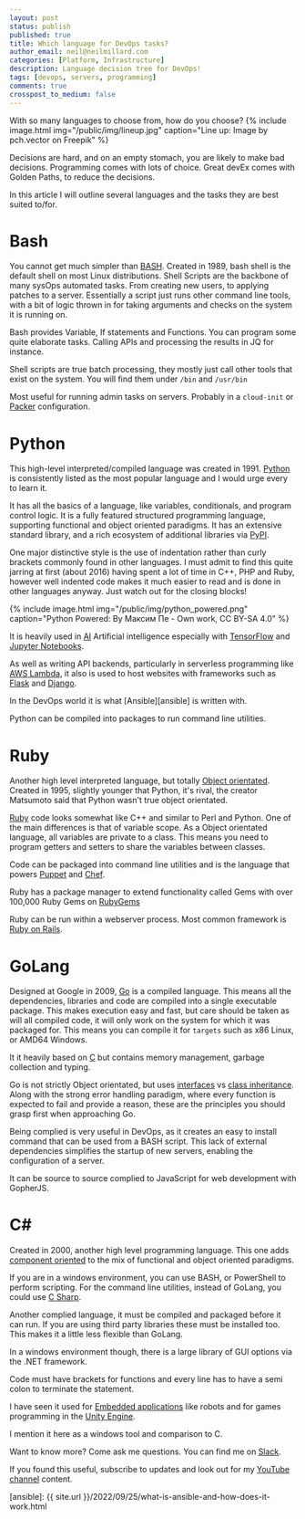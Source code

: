```yaml
---
layout: post
status: publish
published: true
title: Which language for DevOps tasks?
author_email: neil@neilmillard.com
categories: [Platform, Infrastructure]
description: Language decision tree for DevOps!
tags: [devops, servers, programming]
comments: true
crosspost_to_medium: false
---
```

With so many languages to choose from, how do you choose?
{% include image.html
img="/public/img/lineup.jpg"
caption="Line up: Image by pch.vector on Freepik" %}

Decisions are hard, and on an empty stomach, you are likely to make bad decisions. Programming comes with lots of
choice. Great devEx comes with Golden Paths, to reduce the decisions.

In this article I will outline several languages and the tasks they are best suited to/for.

Bash
====
You cannot get much simpler than [BASH][bash]. Created in 1989, bash shell is the default shell on most Linux distributions.
Shell Scripts are the backbone of many sysOps automated tasks. From creating new users, to applying patches to a server.
Essentially a script just runs other command line tools, with a bit of logic thrown in for taking arguments and checks
on the system it is running on.

Bash provides Variable, If statements and Functions. You can program some quite elaborate tasks. Calling APIs and
processing the results in JQ for instance.

Shell scripts are true batch processing, they mostly just call other tools that exist on the system. You will find them
under `/bin` and `/usr/bin`

Most useful for running admin tasks on servers. Probably in a `cloud-init` or [Packer][packer] configuration.

Python
======
This high-level interpreted/compiled language was created in 1991. [Python][python] is consistently listed as the most
popular language and I would urge every to learn it.

It has all the basics of a language, like variables, conditionals, and program control logic. It is a fully featured
structured programming language, supporting functional and object oriented paradigms. It has an extensive standard
library, and a rich ecosystem of additional libraries via [PyPI][pypi].

One major distinctive style is the use of indentation rather than curly brackets commonly found in other languages. I
must admit to find this quite jarring at first (about 2016) having spent a lot of time in C++, PHP and Ruby, however
well indented code makes it much easier to read and is done in other languages anyway. Just watch out for the closing
blocks!

{% include image.html
img="/public/img/python_powered.png"
caption="Python Powered: By Максим Пе - Own work, CC BY-SA 4.0" %}

It is heavily used in [AI][ai] Artificial intelligence especially with [TensorFlow][tensorflow] and [Jupyter Notebooks][notebooks].

As well as writing API backends, particularly in serverless programming like [AWS Lambda][lambda], it also is used to
host websites with frameworks such as [Flask][flask] and [Django][django].

In the DevOps world it is what [Ansible][ansible] is written with.

Python can be compiled into packages to run command line utilities.

Ruby
====
Another high level interpreted language, but totally [Object orientated][oop]. Created in 1995, slightly younger that Python,
it's rival, the creator Matsumoto said that Python wasn't true object orientated.

[Ruby][ruby] code looks somewhat like C++ and similar to Perl and Python. One of the main differences is that of
variable scope. As a Object orientated language, all variables are private to a class. This means you need to program
getters and setters to share the variables between classes.

Code can be packaged into command line utilities and is the language that powers [Puppet][puppet] and [Chef][chef].

Ruby has a package manager to extend functionality called Gems with over 100,000 Ruby Gems on [RubyGems][gems]

Ruby can be run within a webserver process. Most common framework is [Ruby on Rails][ror].

GoLang
======
Designed at Google in 2009, [Go][go] is a compiled language. This means all the dependencies, libraries and code are
compiled into a single executable package. This makes execution easy and fast, but care should be taken as will all
compiled code, it will only work on the system for which it was packaged for. This means you can compile it for `targets`
such as x86 Linux, or AMD64 Windows.

It it heavily based on [C][c] but contains memory management, garbage collection and typing.

Go is not strictly Object orientated, but uses [interfaces][interface] vs [class inheritance][inherit]. Along with the
strong error handling paradigm, where every function is expected to fail and provide a reason, these are the principles
you should grasp first when approaching Go.

Being complied is very useful in DevOps, as it creates an easy to install command that can be used from a BASH script.
This lack of external dependencies simplifies the startup of new servers, enabling the configuration of a server.

It can be source to source complied to JavaScript for web development with GopherJS.

C#
==
Created in 2000, another high level programming language. This one adds [component oriented][comp] to the mix of
functional and object oriented paradigms.

If you are in a windows environment, you can use BASH, or PowerShell to perform scripting. For the command line
utilities, instead of GoLang, you could use [C Sharp][csharp].

Another complied language, it must be compiled and packaged before it can run. If you are using third party libraries
these must be installed too. This makes it a little less flexible than GoLang.

In a windows environment though, there is a large library of GUI options via the .NET framework.

Code must have brackets for functions and every line has to have a semi colon to terminate the statement.

I have seen it used for [Embedded applications][embed] like robots and for games programming in the [Unity Engine][unity].

I mention it here as a windows tool and comparison to C.



Want to know more? Come ask me questions. You can find me on [Slack]({{site.data.slack.invite}}).


If you found this useful, subscribe to updates and look out for my [YouTube channel]({{site.data.youtube.channel}}) content.

[bash]: https://en.wikipedia.org/wiki/Bash_(Unix_shell)
[packer]: https://www.packer.io/
[python]: https://en.wikipedia.org/wiki/Python_(programming_language)
[pypi]: https://en.wikipedia.org/wiki/Python_Package_Index
[ai]: https://en.wikipedia.org/wiki/Artificial_intelligence
[tensorflow]: https://www.tensorflow.org/
[notebooks]: https://jupyter.org/
[lambda]: https://aws.amazon.com/lambda/
[flask]: https://flask.palletsprojects.com/
[django]: https://www.djangoproject.com/
[ruby]: https://en.wikipedia.org/wiki/Ruby_(programming_language)
[oop]: https://en.wikipedia.org/wiki/Object-oriented
[puppet]: https://puppet.com/
[chef]: https://www.chef.io/
[gems]: http://rubygems.org/
[ror]: https://rubyonrails.org/
[go]: https://en.wikipedia.org/wiki/Go_(programming_language)
[c]: https://en.wikipedia.org/wiki/C_(programming_language)
[interface]: https://en.wikipedia.org/wiki/Protocol_(object-oriented_programming)
[inherit]: https://en.wikipedia.org/wiki/Inheritance_(object-oriented_programming)
[csharp]: https://en.wikipedia.org/wiki/C_Sharp_(programming_language)
[comp]: https://en.wikipedia.org/wiki/Component-based_software_engineering
[embed]: https://en.wikipedia.org/wiki/Embedded_system
[unity]: https://en.wikipedia.org/wiki/Unity_(game_engine)
[ansible]: {{ site.url }}/2022/09/25/what-is-ansible-and-how-does-it-work.html
